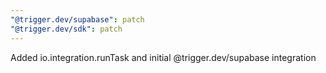 ```yaml
---
"@trigger.dev/supabase": patch
"@trigger.dev/sdk": patch
---
```


Added io.integration.runTask and initial @trigger.dev/supabase integration
